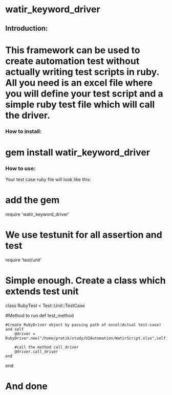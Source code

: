 watir_keyword_driver
=====
## Introduction:
This framework can be used to create automation test without actually writing test scripts in ruby. 
All you need is an excel file where you will define your test script and a simple ruby test file which will call the driver.
=====
### How to install:
gem install watir_keyword_driver
=====
### How to use:
Your test case ruby file will look like this:
# add the gem
require 'watir_keyword_driver' 

# We use testunit for all assertion and test
require 'test/unit' 

# Simple enough. Create a class which extends test unit
class RubyTest < Test::Unit::TestCase

#Method to run
	def test_method
	
	#Create RubyDriver object by passing path of excel(Actual test-case) and self
		@driver = RubyDriver.new("/home/pratik/study/UIAutomation/WatirScript.xlsx",self)
		
		#call the method call_driver
		@driver.call_driver
	end
end


# And done

